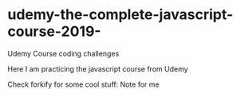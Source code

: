 # udemy-the-complete-javascript-course-2019-
Udemy Course coding challenges

Here I am practicing the javascript course from Udemy


Check forkify for some cool stuff: Note for me
